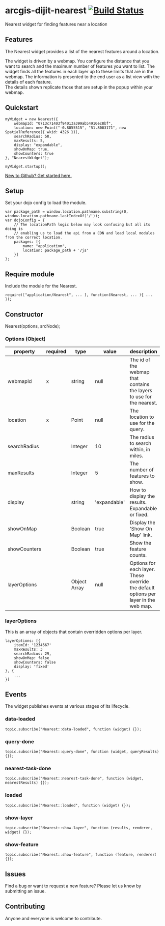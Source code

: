 arcgis-dijit-nearest [![Build Status](https://magnum.travis-ci.com/EsriUK/arcgis-dijit-nearest.svg?token=V92zP6znibt1RDMCNgRd)](https://magnum.travis-ci.com/EsriUK/arcgis-dijit-nearest)
====================

Nearest widget for finding features near a location


## Features
The Nearest widget provides a list of the nearest features around a location.

The widget is driven by a webmap. You configure the distance that you want to search and the maximum number of features you want to list. 
The widget finds all the features in each layer up to these limits that are in the webmap. The information is presented to the end user as a list view with the details of each feature.  
The details shown replicate those that are setup in the popup within your webmap.

## Quickstart
	
    myWidget = new Nearest({
		webmapId: "0713c71403f94013a399ab54910ec8bf",
		location: new Point("-0.8055515", "51.8003171", new SpatialReference({ wkid: 4326 })),
        searchRadius: 50,
		maxResults: 5,
		display: "expandable",
		showOnMap: true,
		showCounters: true
    }, "NearestWidget");

    myWidget.startup();

 [New to Github? Get started here.](https://github.com/)


## Setup
Set your dojo config to load the module.

	var package_path = window.location.pathname.substring(0, window.location.pathname.lastIndexOf('/'));
	var dojoConfig = {
		// The locationPath logic below may look confusing but all its doing is
		// enabling us to load the api from a CDN and load local modules from the correct location.
		packages: [{
			name: "application",
			location: package_path + '/js'
		}]
	};


## Require module
Include the module for the Nearest.

	require(["application/Nearest", ... ], function(Nearest, ... ){ ... });

## Constructor

Nearest(options, srcNode);

### Options (Object)
|property|required|type|value|description|
|---|---|---|---|---|
|webmapId|x|string|null|The id of the webmap that contains the layers to use for the nearest.|
|location|x|Point|null|The location to use for the query.|
|searchRadius||Integer|10|The radius to search within, in miles.|
|maxResults||Integer|5|The number of features to show.|
|display||string|'expandable'|How to display the results. Expandable or fixed.|
|showOnMap||Boolean|true|Display the 'Show On Map' link.|
|showCounters||Boolean|true|Show the feature counts.|
|layerOptions||Object Array|null|Options for each layer. These override the default options per layer in the web map.|


### layerOptions
This is an array of objects that contain overridden options per layer.

	layerOptions: [{
		itemId: '1234567'
        maxResults: 3
        searchRadius: 29,
        showOnMap: false
        showCounters: false
        display: 'fixed'
	}, {
		...
	}]


## Events
The widget publishes events at various stages of its lifecycle.

### data-loaded
	topic.subscribe("Nearest::data-loaded", function (widget) {});


### query-done
	topic.subscribe("Nearest::query-done", function (widget, queryResults) {});


### nearest-task-done
	topic.subscribe("Nearest::nearest-task-done", function (widget, nearestResults) {});


### loaded
	topic.subscribe("Nearest::loaded", function (widget) {});


### show-layer
	topic.subscribe("Nearest::show-layer", function (results, renderer, widget) {});


### show-feature
	topic.subscribe("Nearest::show-feature", function (feature, renderer) {});



## Issues

Find a bug or want to request a new feature?  Please let us know by submitting an issue.

## Contributing

Anyone and everyone is welcome to contribute.